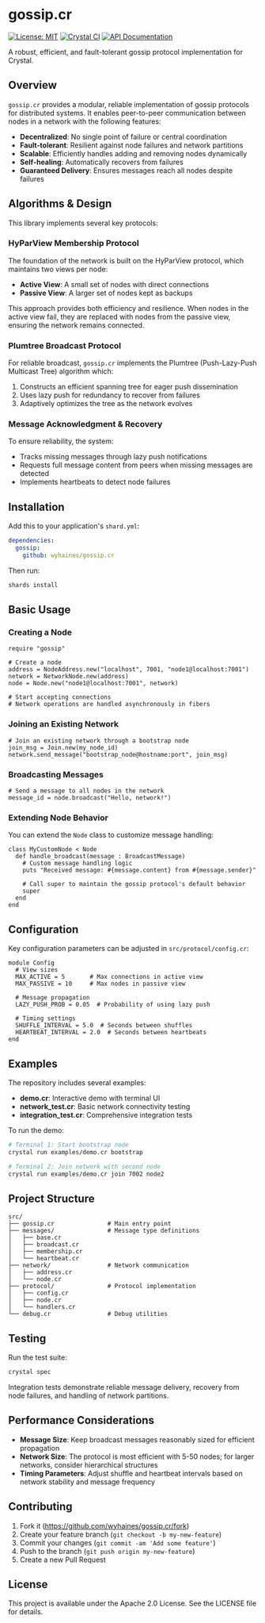 # gossip.cr

[![License: MIT](https://img.shields.io/badge/License-Apache2-blue.svg)](https://opensource.org/license/apache-2-0)
[![Crystal CI](https://github.com/wyhaines/gossip.cr/actions/workflows/crystal.yml/badge.svg)](https://github.com/wyhaines/gossip.cr/actions/workflows/crystal.yml)
[![API Documentation](https://img.shields.io/badge/API-Documentation-green.svg)](https://wyhaines.github.io/gossip.cr)

A robust, efficient, and fault-tolerant gossip protocol implementation for Crystal.

## Overview

`gossip.cr` provides a modular, reliable implementation of gossip protocols for distributed systems. It enables peer-to-peer communication between nodes in a network with the following features:

- **Decentralized**: No single point of failure or central coordination
- **Fault-tolerant**: Resilient against node failures and network partitions
- **Scalable**: Efficiently handles adding and removing nodes dynamically
- **Self-healing**: Automatically recovers from failures
- **Guaranteed Delivery**: Ensures messages reach all nodes despite failures

## Algorithms & Design

This library implements several key protocols:

### HyParView Membership Protocol

The foundation of the network is built on the HyParView protocol, which maintains two views per node:

- **Active View**: A small set of nodes with direct connections
- **Passive View**: A larger set of nodes kept as backups

This approach provides both efficiency and resilience. When nodes in the active view fail, they are replaced with nodes from the passive view, ensuring the network remains connected.

### Plumtree Broadcast Protocol

For reliable broadcast, `gossip.cr` implements the Plumtree (Push-Lazy-Push Multicast Tree) algorithm which:

1. Constructs an efficient spanning tree for eager push dissemination
2. Uses lazy push for redundancy to recover from failures
3. Adaptively optimizes the tree as the network evolves

### Message Acknowledgment & Recovery

To ensure reliability, the system:

- Tracks missing messages through lazy push notifications
- Requests full message content from peers when missing messages are detected
- Implements heartbeats to detect node failures

## Installation

Add this to your application's `shard.yml`:

```yaml
dependencies:
  gossip:
    github: wyhaines/gossip.cr
```

Then run:

```bash
shards install
```

## Basic Usage

### Creating a Node

```crystal
require "gossip"

# Create a node
address = NodeAddress.new("localhost", 7001, "node1@localhost:7001")
network = NetworkNode.new(address)
node = Node.new("node1@localhost:7001", network)

# Start accepting connections
# Network operations are handled asynchronously in fibers
```

### Joining an Existing Network

```crystal
# Join an existing network through a bootstrap node
join_msg = Join.new(my_node_id)
network.send_message("bootstrap_node@hostname:port", join_msg)
```

### Broadcasting Messages

```crystal
# Send a message to all nodes in the network
message_id = node.broadcast("Hello, network!")
```

### Extending Node Behavior

You can extend the `Node` class to customize message handling:

```crystal
class MyCustomNode < Node
  def handle_broadcast(message : BroadcastMessage)
    # Custom message handling logic
    puts "Received message: #{message.content} from #{message.sender}"
    
    # Call super to maintain the gossip protocol's default behavior
    super
  end
end
```

## Configuration

Key configuration parameters can be adjusted in `src/protocol/config.cr`:

```crystal
module Config
  # View sizes
  MAX_ACTIVE = 5       # Max connections in active view
  MAX_PASSIVE = 10     # Max nodes in passive view
  
  # Message propagation
  LAZY_PUSH_PROB = 0.05  # Probability of using lazy push
  
  # Timing settings
  SHUFFLE_INTERVAL = 5.0  # Seconds between shuffles
  HEARTBEAT_INTERVAL = 2.0  # Seconds between heartbeats
end
```

## Examples

The repository includes several examples:

- **demo.cr**: Interactive demo with terminal UI
- **network_test.cr**: Basic network connectivity testing
- **integration_test.cr**: Comprehensive integration tests

To run the demo:

```bash
# Terminal 1: Start bootstrap node
crystal run examples/demo.cr bootstrap

# Terminal 2: Join network with second node
crystal run examples/demo.cr join 7002 node2
```

## Project Structure

```
src/
├── gossip.cr               # Main entry point
├── messages/               # Message type definitions
│   ├── base.cr
│   ├── broadcast.cr
│   ├── membership.cr
│   └── heartbeat.cr
├── network/                # Network communication
│   ├── address.cr
│   └── node.cr
├── protocol/               # Protocol implementation
│   ├── config.cr
│   ├── node.cr
│   └── handlers.cr
└── debug.cr                # Debug utilities
```

## Testing

Run the test suite:

```bash
crystal spec
```

Integration tests demonstrate reliable message delivery, recovery from node failures, and handling of network partitions.

## Performance Considerations

- **Message Size**: Keep broadcast messages reasonably sized for efficient propagation
- **Network Size**: The protocol is most efficient with 5-50 nodes; for larger networks, consider hierarchical structures
- **Timing Parameters**: Adjust shuffle and heartbeat intervals based on network stability and message frequency

## Contributing

1. Fork it (<https://github.com/wyhaines/gossip.cr/fork>)
2. Create your feature branch (`git checkout -b my-new-feature`)
3. Commit your changes (`git commit -am 'Add some feature'`)
4. Push to the branch (`git push origin my-new-feature`)
5. Create a new Pull Request

## License

This project is available under the Apache 2.0 License. See the LICENSE file for details.
